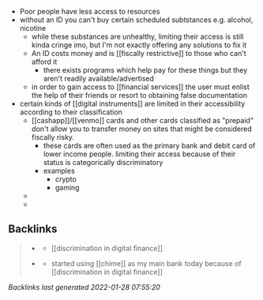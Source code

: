 - Poor people have less access to resources
- without an ID you can't buy certain scheduled subtstances e.g. alcohol, nicotine
	- while these substances are unhealthy, limiting their access is still kinda cringe imo, but I'm not exactly offering any solutions to fix it
	- An ID costs money and is [[fiscally restrictive]] to those who can't afford it
		- there exists programs which help pay for these things but they aren't readily available/advertised
	- in order to gain access to [[financial services]] the user must enlist the help of their friends or resort to obtaining false documentation
- certain kinds of [[digital instruments]] are limited in their accessibility according to their classification
	- [[cashapp]]/[[venmo]] cards and other cards classified as "prepaid" don't allow you to transfer money on sites that might be considered fiscally risky.
		- these cards are often used as the primary bank and debit card of lower income people. limiting their access because of their status is categorically discriminatory
		- examples
			- crypto
			- gaming
	-
	-

## Backlinks

> - [](../journals/2021_10_02.md)
>   - [[discrimination in digital finance]]
>    
> - [](../journals/2021_10_03.md)
>   - started using [[chime]] as my main bank today because of [[discrimination in digital finance]]

_Backlinks last generated 2022-01-28 07:55:20_
